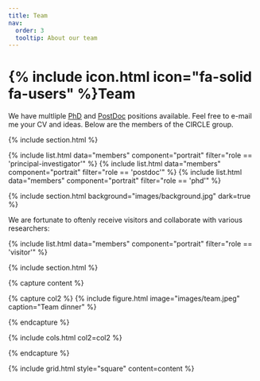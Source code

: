 ```yaml
---
title: Team
nav:
  order: 3
  tooltip: About our team
---
```


# {% include icon.html icon="fa-solid fa-users" %}Team

We have multliple <u><a href="https://tolgabirdal.github.io/assets/pdf/circlejobs_phd.pdf">PhD</a></u> and <u><a href="https://tolgabirdal.github.io/assets/pdf/circlejobs.pdf">PostDoc</a></u> positions available. Feel free to e-mail me your CV and ideas. Below are the members of the CIRCLE group.

{% include section.html %}

<!--{% include list.html data="members" component="portrait" filter="role == 'pi'" %}-->
{% include list.html data="members" component="portrait" filter="role == 'principal-investigator'" %}
{% include list.html data="members" component="portrait" filter="role == 'postdoc'" %}
{% include list.html data="members" component="portrait" filter="role == 'phd'" %}

{% include section.html background="images/background.jpg" dark=true %}

We are fortunate to oftenly receive visitors and collaborate with various researchers:

{% include list.html data="members" component="portrait" filter="role == 'visitor'" %}

{% include section.html %}

{% capture content %}

{% capture col2 %}
{%
  include figure.html
  image="images/team.jpeg"
  caption="Team dinner"
%}

{% endcapture %}

<!--{% include figure.html image="images/team.jpeg" %}-->
{% include cols.html col2=col2 %}

{% endcapture %}

{% include grid.html style="square" content=content %}

